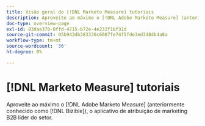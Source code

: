 ```yaml
---
title: Visão geral do [!DNL Marketo Measure] tutoriais
description: Aproveite ao máximo o [!DNL Adobe Marketo Measure] (anteriormente conhecido como [!DNL Bizible]), o aplicativo de atribuição de marketing B2B líder do setor.
doc-type: overview-page
exl-id: 83dae370-8ffd-4715-b72e-4e232f1bf31d
source-git-commit: 05b943db383330c6007fe74f5fde3ed3484b4a8a
workflow-type: tm+mt
source-wordcount: '36'
ht-degree: 0%

---
```


# [!DNL Marketo Measure] tutoriais

Aproveite ao máximo o [!DNL Adobe Marketo Measure] (anteriormente conhecido como [!DNL Bizible]), o aplicativo de atribuição de marketing B2B líder do setor.

<div id="recs-overview-body-1"></div>
<div id="recs-overview-body-2"></div>
<div id="recs-overview-body-3"></div>
<div id="recs-overview-body-4"></div>
<div id="recs-overview-body-5"></div>
<div id="recs-overview-body-6"></div>